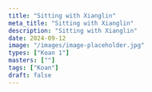 ```yaml
---
title: "Sitting with Xianglin"
meta_title: "Sitting with Xianglin"
description: "Sitting with Xianglin"
date: 2024-09-12
image: "/images/image-placeholder.jpg"
types: ["Koan 1"]
masters: [""]
tags: ["Koan"]
draft: false
---
```


